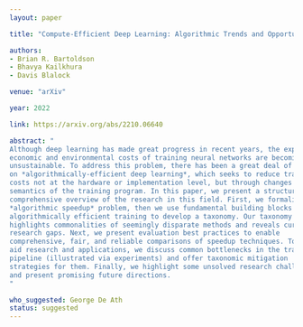 ```yaml
---
layout: paper

title: "Compute-Efficient Deep Learning: Algorithmic Trends and Opportunities"

authors:
- Brian R. Bartoldson
- Bhavya Kailkhura
- Davis Blalock

venue: "arXiv"

year: 2022

link: https://arxiv.org/abs/2210.06640

abstract: "
Although deep learning has made great progress in recent years, the exploding
economic and environmental costs of training neural networks are becoming
unsustainable. To address this problem, there has been a great deal of research
on *algorithmically-efficient deep learning*, which seeks to reduce training
costs not at the hardware or implementation level, but through changes in the
semantics of the training program. In this paper, we present a structured and
comprehensive overview of the research in this field. First, we formalize the
*algorithmic speedup* problem, then we use fundamental building blocks of
algorithmically efficient training to develop a taxonomy. Our taxonomy
highlights commonalities of seemingly disparate methods and reveals current
research gaps. Next, we present evaluation best practices to enable
comprehensive, fair, and reliable comparisons of speedup techniques. To further
aid research and applications, we discuss common bottlenecks in the training
pipeline (illustrated via experiments) and offer taxonomic mitigation
strategies for them. Finally, we highlight some unsolved research challenges
and present promising future directions.
"

who_suggested: George De Ath
status: suggested
---
```

